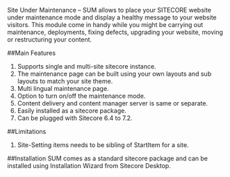Site Under Maintenance – SUM allows to place your SITECORE website under maintenance mode and display a healthy message to your website visitors. This module come in handy while you might be carrying out maintenance, deployments, fixing defects, upgrading your website, moving or restructuring your content.

##Main Features
1. Supports single and multi-site sitecore instance.
2. The maintenance page can be built using your own layouts and sub layouts to match your site theme.
3. Multi lingual maintenance page.
4. Option to turn on/off the maintenance mode.
5. Content delivery and content manager server is same or separate.
6. Easily installed as a sitecore package.
7. Can be plugged with Sitecore 6.4 to 7.2.

##Limitations
1. Site-Setting items needs to be sibling of StartItem for a site.

##Installation
SUM comes as a standard sitecore package and can be installed using Installation Wizard from Sitecore Desktop.
